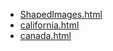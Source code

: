 * [ShapedImages.html](ShapedImages.html)
* [california.html](california.html)
* [canada.html](canada.html)